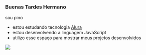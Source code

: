 ### Buenas Tardes Hermano 

sou pino


- estou estudando tecnologia [Alura](https://www.alura.com.br)
- estou desenvolvendo a linguagem JavaScript
- utilizo esse espaço para mostrar meus projetos desenvolvidos

![](https://media1.tenor.com/m/fheU6eav86AAAAAd/kevin-levrone-levrone.gif)
